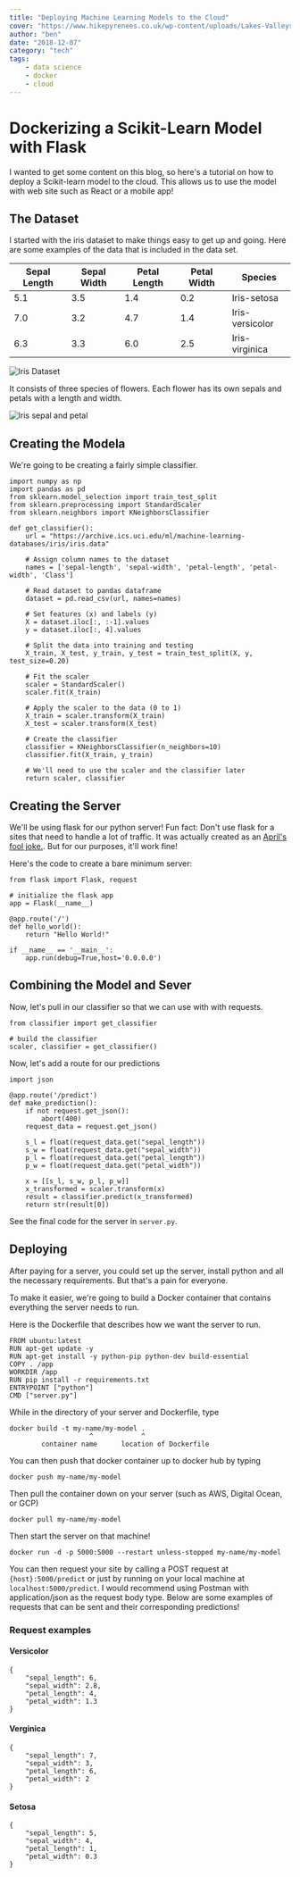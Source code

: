 ```yaml
---
title: "Deploying Machine Learning Models to the Cloud"
cover: "https://www.hikepyrenees.co.uk/wp-content/uploads/Lakes-Valleys-iris-slider-min.jpg"
author: "ben"
date: "2018-12-07"
category: "tech"
tags:
    - data science
    - docker
    - cloud
---
```


# Dockerizing a Scikit-Learn Model with Flask

I wanted to get some content on this blog, so here's a tutorial on how to deploy a Scikit-learn model to the cloud. This allows us to use the model with web site such as React or a mobile app!

## The Dataset

I started with the iris dataset to make things easy to get up and going. Here are some examples of the data that is included in the data set.

| Sepal Length | Sepal Width  | Petal Length  | Petal Width | Species |
|---- | --- | --- | --- | --------------- |
| 5.1 | 3.5 | 1.4 | 0.2 | Iris-setosa     |
| 7.0 | 3.2 | 4.7 | 1.4 | Iris-versicolor |
| 6.3 | 3.3 | 6.0 | 2.5 | Iris-virginica  |

![Iris Dataset](./iris.png)
<!-- <img src="https://deeplearning.cms.waikato.ac.nz/img/iris.png" alt="Iris Dataset" style="max-width:710px;"/> -->

It consists of three species of flowers. Each flower has its own sepals and petals with a length and width.

![Iris sepal and petal](https://encrypted-tbn0.gstatic.com/images?q=tbn:ANd9GcQM3aH4Q3AplfE1MR3ROAp9Ok35fafmNT59ddXkdEvNdMkT8X6E)

## Creating the Modela

We're going to be creating a fairly simple classifier.

```{python}
import numpy as np  
import pandas as pd  
from sklearn.model_selection import train_test_split  
from sklearn.preprocessing import StandardScaler  
from sklearn.neighbors import KNeighborsClassifier  

def get_classifier():
    url = "https://archive.ics.uci.edu/ml/machine-learning-databases/iris/iris.data"

    # Assign column names to the dataset
    names = ['sepal-length', 'sepal-width', 'petal-length', 'petal-width', 'Class']

    # Read dataset to pandas dataframe
    dataset = pd.read_csv(url, names=names)  

    # Set features (x) and labels (y)
    X = dataset.iloc[:, :-1].values  
    y = dataset.iloc[:, 4].values  

    # Split the data into training and testing
    X_train, X_test, y_train, y_test = train_test_split(X, y, test_size=0.20)  

    # Fit the scaler
    scaler = StandardScaler()
    scaler.fit(X_train)

    # Apply the scaler to the data (0 to 1)
    X_train = scaler.transform(X_train)
    X_test = scaler.transform(X_test)

    # Create the classifier
    classifier = KNeighborsClassifier(n_neighbors=10)  
    classifier.fit(X_train, y_train)  

    # We'll need to use the scaler and the classifier later
    return scaler, classifier
```

## Creating the Server

We'll be using flask for our python server! Fun fact: Don't use flask for a sites that need to handle a lot of traffic. It was actually created as an [April's fool joke.](http://lucumr.pocoo.org/2010/4/3/april-1st-post-mortem/). But for our purposes, it'll work fine!

Here's the code to create a bare minimum server:

```{python}
from flask import Flask, request

# initialize the flask app
app = Flask(__name__)

@app.route('/')
def hello_world():
    return "Hello World!"

if __name__ == '__main__':
    app.run(debug=True,host='0.0.0.0')
```

## Combining the Model and Sever

Now, let's pull in our classifier so that we can use with with requests.

```{python}
from classifier import get_classifier

# build the classifier
scaler, classifier = get_classifier()
```

Now, let's add a route for our predictions

```{python}
import json

@app.route('/predict')
def make_prediction():
    if not request.get_json():
        abort(400)
    request_data = request.get_json()

    s_l = float(request_data.get("sepal_length"))
    s_w = float(request_data.get("sepal_width"))
    p_l = float(request_data.get("petal_length"))
    p_w = float(request_data.get("petal_width"))

    x = [[s_l, s_w, p_l, p_w]]
    x_transformed = scaler.transform(x)
    result = classifier.predict(x_transformed)
    return str(result[0])
```

See the final code for the server in `server.py`.

## Deploying

After paying for a server, you could set up the server, install python and all the necessary requirements. But that's a pain for everyone.

To make it easier, we're going to build a Docker container that contains everything the server needs to run.

Here is the Dockerfile that describes how we want the server to run.

```{docker}
FROM ubuntu:latest
RUN apt-get update -y
RUN apt-get install -y python-pip python-dev build-essential
COPY . /app
WORKDIR /app
RUN pip install -r requirements.txt
ENTRYPOINT ["python"]
CMD ["server.py"]
```

While in the directory of your server and Dockerfile, type

```{bash}
docker build -t my-name/my-model .
                    ^            ^
        container name      location of Dockerfile
```

You can then push that docker container up to docker hub by typing

```{bash}
docker push my-name/my-model
```

Then pull the container down on your server (such as AWS, Digital Ocean, or GCP)

```{bash}
docker pull my-name/my-model
```

Then start the server on that machine!

```{bash}
docker run -d -p 5000:5000 --restart unless-stopped my-name/my-model
```

You can then request your site by calling a POST request at `{host}:5000/predict` or just by running on your local machine at `localhost:5000/predict`. I would recommend using Postman with application/json as the request body type. Below are some examples of requests that can be sent and their corresponding predictions!

### Request examples

#### Versicolor

```{json}
{
    "sepal_length": 6,
    "sepal_width": 2.8,
    "petal_length": 4,
    "petal_width": 1.3
}
```

#### Verginica

```{json}
{
    "sepal_length": 7,
    "sepal_width": 3,
    "petal_length": 6,
    "petal_width": 2
}
```

#### Setosa

```{json}
{
    "sepal_length": 5,
    "sepal_width": 4,
    "petal_length": 1,
    "petal_width": 0.3
}
```